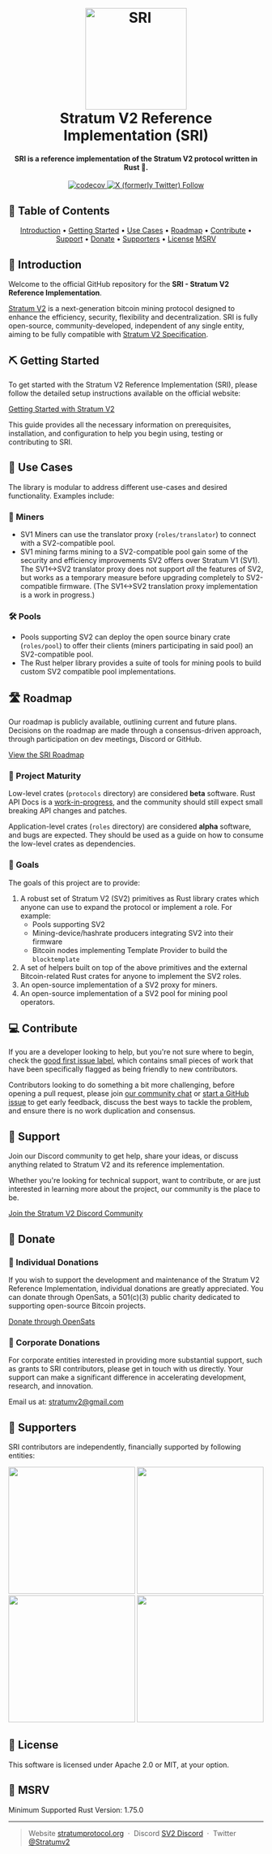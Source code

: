 
<h1 align="center">
  <br>
  <a href="https://stratumprotocol.org"><img src="https://github.com/stratum-mining/stratumprotocol.org/blob/660ecc6ccd2eca82d0895cef939f4670adc6d1f4/src/.vuepress/public/assets/stratum-logo%402x.png" alt="SRI" width="200"></a>
  <br>
Stratum V2 Reference Implementation (SRI)
  <br>
</h1>

<h4 align="center">SRI is a reference implementation of the Stratum V2 protocol written in Rust 🦀.</h4>

<p align="center">
  <a href="https://codecov.io/gh/stratum-mining/stratum">
    <img src="https://codecov.io/gh/stratum-mining/stratum/branch/main/graph/badge.svg" alt="codecov">
  </a>
  <a href="https://twitter.com/intent/follow?screen_name=stratumv2">
    <img src="https://img.shields.io/twitter/follow/stratumv2?style=social" alt="X (formerly Twitter) Follow">
  </a>
</p>

## 💼 Table of Contents

<p align="center">
  <a href="#-introduction">Introduction</a> •
  <a href="#%EF%B8%8F-getting-started">Getting Started</a> •
  <a href="#-use-cases">Use Cases</a> •
  <a href="#-roadmap">Roadmap</a> •
  <a href="#-contribute">Contribute</a> •
  <a href="#-support">Support</a> •
  <a href="#-donate">Donate</a> •
  <a href="#-supporters">Supporters</a> •
  <a href="#-license">License</a> 
  <a href="#-msrv">MSRV</a>
</p>

## 👋 Introduction

Welcome to the official GitHub repository for the **SRI - Stratum V2 Reference Implementation**. 

[Stratum V2](https://stratumprotocol.org) is a next-generation bitcoin mining protocol designed to enhance the efficiency, security, flexibility and decentralization. 
SRI is fully open-source, community-developed, independent of any single entity, aiming to be fully compatible with [Stratum V2 Specification](https://github.com/stratum-mining/sv2-spec).

## ⛏️ Getting Started

To get started with the Stratum V2 Reference Implementation (SRI), please follow the detailed setup instructions available on the official website:

[Getting Started with Stratum V2](https://stratumprotocol.org/blog/getting-started/)

This guide provides all the necessary information on prerequisites, installation, and configuration to help you begin using, testing or contributing to SRI.

## 🚀 Use Cases

The library is modular to address different use-cases and desired functionality. Examples include:

### 👷 Miners

- SV1 Miners can use the translator proxy (`roles/translator`) to connect with a SV2-compatible pool.
- SV1 mining farms mining to a SV2-compatible pool gain some of the security and efficiency improvements SV2 offers over Stratum V1 (SV1). The SV1<->SV2 translator proxy does not support  _all_ the features of SV2, but works as a temporary measure before upgrading completely to SV2-compatible firmware. (The SV1<->SV2 translation proxy implementation is a work in progress.)

### 🛠️ Pools

- Pools supporting SV2 can deploy the open source binary crate (`roles/pool`) to offer their clients (miners participating in said pool) an SV2-compatible pool.
- The Rust helper library provides a suite of tools for mining pools to build custom SV2 compatible pool implementations.

## 🛣 Roadmap 

Our roadmap is publicly available, outlining current and future plans. Decisions on the roadmap are made through a consensus-driven approach, through participation on dev meetings, Discord or GitHub.

[View the SRI Roadmap](https://github.com/orgs/stratum-mining/projects/5)

### 🏅 Project Maturity

Low-level crates (`protocols` directory) are considered **beta** software. Rust API Docs is a [work-in-progress](https://github.com/stratum-mining/stratum/issues/845), and the community should still expect small breaking API changes and patches.

Application-level crates (`roles` directory) are considered **alpha** software, and bugs are expected. They should be used as a guide on how to consume the low-level crates as dependencies.

### 🎯 Goals

The goals of this project are to provide:

1. A robust set of Stratum V2 (SV2) primitives as Rust library crates which anyone can use
   to expand the protocol or implement a role. For example:
   - Pools supporting SV2
   - Mining-device/hashrate producers integrating SV2 into their firmware
   - Bitcoin nodes implementing Template Provider to build the `blocktemplate`
2. A set of helpers built on top of the above primitives and the external Bitcoin-related Rust crates for anyone to implement the SV2 roles.
3. An open-source implementation of a SV2 proxy for miners.
4. An open-source implementation of a SV2 pool for mining pool operators.

## 💻 Contribute 

If you are a developer looking to help, but you're not sure where to begin, check the [good first issue label](https://github.com/stratum-mining/stratum/labels/good%20first%20issue), which contains small pieces of work that have been specifically flagged as being friendly to new contributors.

Contributors looking to do something a bit more challenging, before opening a pull request, please join [our community chat](https://discord.gg/fsEW23wFYs) or [start a GitHub issue](https://github.com/stratum-mining/stratum/issues) to get early feedback, discuss the best ways to tackle the problem, and ensure there is no work duplication and consensus.

## 🤝 Support

Join our Discord community to get help, share your ideas, or discuss anything related to Stratum V2 and its reference implementation. 

Whether you're looking for technical support, want to contribute, or are just interested in learning more about the project, our community is the place to be.

[Join the Stratum V2 Discord Community](https://discord.gg/fsEW23wFYs)

## 🎁 Donate

### 👤 Individual Donations 
If you wish to support the development and maintenance of the Stratum V2 Reference Implementation, individual donations are greatly appreciated. You can donate through OpenSats, a 501(c)(3) public charity dedicated to supporting open-source Bitcoin projects.

[Donate through OpenSats](https://opensats.org/projects/stratumv2)

### 🏢 Corporate Donations
For corporate entities interested in providing more substantial support, such as grants to SRI contributors, please get in touch with us directly. Your support can make a significant difference in accelerating development, research, and innovation.

Email us at: stratumv2@gmail.com

## 🙏 Supporters

SRI contributors are independently, financially supported by following entities: 

<p float="left">
  <a href="https://hrf.org"><img src="https://raw.githubusercontent.com/stratum-mining/stratumprotocol.org/refs/heads/main/public/assets/hrf-logo-boxed.svg" width="250" /></a>
  <a href="https://spiral.xyz"><img src="https://raw.githubusercontent.com/stratum-mining/stratumprotocol.org/refs/heads/main/public/assets/Spiral-logo-boxed.svg" width="250" /></a>
  <a href="https://opensats.org/"><img src="https://raw.githubusercontent.com/stratum-mining/stratumprotocol.org/refs/heads/main/public/assets/opensats-logo-boxed.svg" width="250" /></a>
  <a href="https://vinteum.org/"><img src="https://raw.githubusercontent.com/stratum-mining/stratumprotocol.org/refs/heads/main/public/assets/vinteum-logo-boxed.png" width="250" /></a>
</p>

## 📖 License
This software is licensed under Apache 2.0 or MIT, at your option.

## 🦀 MSRV
Minimum Supported Rust Version: 1.75.0

---

> Website [stratumprotocol.org](https://www.stratumprotocol.org) &nbsp;&middot;&nbsp;
> Discord [SV2 Discord](https://discord.gg/fsEW23wFYs) &nbsp;&middot;&nbsp;
> Twitter [@Stratumv2](https://twitter.com/StratumV2)
